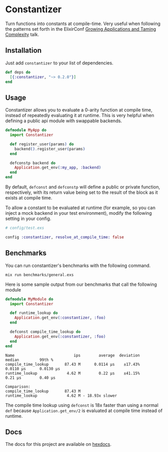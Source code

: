 # Constantizer

Turn functions into constants at compile-time. Very useful when following the
patterns set forth in the ElixirConf [Growing Applications and Taming
Complexity][0] talk.

## Installation

Just add `constantizer` to your list of dependencies.

```elixir
def deps do
  [{:constantizer, "~> 0.2.0"}]
end
```

## Usage

Constantizer allows you to evaluate a 0-arity function at compile time, instead
of repeatedly evaluating it at runtime. This is very helpful when defining
a public api module with swappable backends.

```elixir
defmodule MyApp do
  import Constantizer

  def register_user(params) do
    backend().register_user(params)
  end

  defconstp backend do
    Application.get_env(:my_app, :backend)
  end
end
```

By default, `defconst` and `defconstp` will define a public or private function,
respectively, with its return value being set to the result of the block as it
exists at compile time.

To allow a constant to be evaluated at runtime (for example, so you can inject a
mock backend in your test environment), modify the following setting in your
config.

```elixir
# config/test.exs

config :constantizer, resolve_at_compile_time: false
```

## Benchmarks

You can run constantizer's benchmarks with the following command.

```
mix run benchmarks/general.exs
```

Here is some sample output from our benchmarks that call the following module

```elixir
defmodule MyModule do
  import Constantizer

  def runtime_lookup do
    Application.get_env(:constantizer, :foo)
  end

  defconst compile_time_lookup do
    Application.get_env(:constantizer, :foo)
  end
end
```

```
Name                          ips        average  deviation         median         99th %
compile_time_lookup       87.43 M      0.0114 μs    ±17.43%      0.0110 μs      0.0130 μs
runtime_lookup             4.62 M        0.22 μs    ±41.15%        0.21 μs        0.40 μs

Comparison:
compile_time_lookup       87.43 M
runtime_lookup             4.62 M - 18.93x slower
```

The compile time lookup using `defconst` is 18x faster than using a normal `def` because `Application.get_env/2` is evaluated at compile time instead of runtime.

## Docs

The docs for this project are available on [hexdocs][1].

[0]: https://www.youtube.com/watch?v=Ue--hvFzr0o
[1]: https://hexdocs.pm/constantizer
